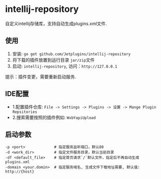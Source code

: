 # intellij-repository
自定义intellij存储库，支持自动生成plugins.xml文件.

## 使用
1. 安装: `go get github.com/Jetplugins/intellij-repository`
2. 将下载的插件放置到运行目录 `jar/zip`文件
3. 启动: `intellij-repository`, 访问：`http://127.0.0.1`

提示：插件变更，需要重新启动服务.

## IDE配置
- 1.配置插件仓库: `File -> Settings -> Plugins -> 设置 -> Mange Plugin Repsitories`
- 2.搜索需要按照的插件例如: `WxbYapiUpload`

## 启动参数
```shell
-p <port>             # 指定服务监听端口，默认80
-d <work_dir>         # 指定文件服务目录，默认当前目录
-df <default_file>    # 指定首页请求`/`默认文件，指定后不再自动生成plugins.xml
-domain <your.domin>  # 指定服务域名, 生成文件下载地址需要, 默认值: http://{host}
```